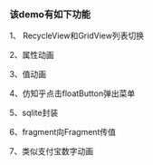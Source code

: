 ### 该demo有如下功能

1、 RecycleView和GridView列表切换

2、属性动画

3、值动画

4、仿知乎点击floatButton弹出菜单

5、sqlite封装

6、fragment向Fragment传值

7、类似支付宝数字动画
